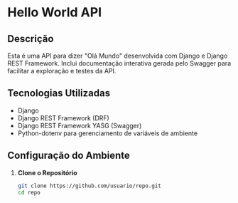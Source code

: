 # Hello World API

## Descrição

Esta é uma API para dizer "Olá Mundo" desenvolvida com Django e Django REST Framework. Inclui documentação interativa gerada pelo Swagger para facilitar a exploração e testes da API.

## Tecnologias Utilizadas

- Django
- Django REST Framework (DRF)
- Django REST Framework YASG (Swagger)
- Python-dotenv para gerenciamento de variáveis de ambiente

## Configuração do Ambiente

1. **Clone o Repositório**

   ```bash
   git clone https://github.com/usuario/repo.git
   cd repo

